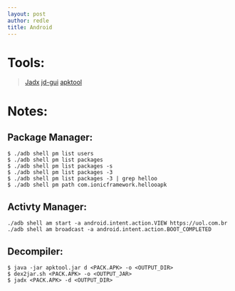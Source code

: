 ```yaml
---
layout: post
author: redle
title: Android
---
```



# Tools:
> [Jadx](https://github.com/skylot/jadx)
> [jd-gui](https://github.com/java-decompiler/jd-gui)
> [apktool](https://ibotpeaches.github.io/Apktool/)

# Notes:

## Package Manager:
```
$ ./adb shell pm list users
$ ./adb shell pm list packages
$ ./adb shell pm list packages -s
$ ./adb shell pm list packages -3
$ ./adb shell pm list packages -3 | grep helloo
$ ./adb shell pm path com.ionicframework.hellooapk
```

## Activty Manager:
```
./adb shell am start -a android.intent.action.VIEW https://uol.com.br
./adb shell am broadcast -a android.intent.action.BOOT_COMPLETED
```

## Decompiler:
```
$ java -jar apktool.jar d <PACK.APK> -o <OUTPUT_DIR>
$ dex2jar.sh <PACK.APK> -o <OUTPUT_JAR>
$ jadx <PACK.APK> -d <OUTPUT_DIR>
```
